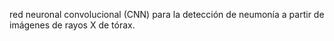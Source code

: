 red neuronal convolucional (CNN) para la detección de neumonía a partir de imágenes de rayos X de tórax.
